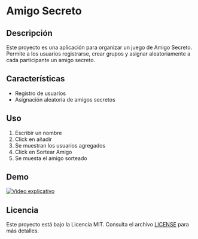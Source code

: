 # Amigo Secreto

## Descripción
Este proyecto es una aplicación para organizar un juego de Amigo Secreto. Permite a los usuarios registrarse, crear grupos y asignar aleatoriamente a cada participante un amigo secreto.

## Características
- Registro de usuarios
- Asignación aleatoria de amigos secretos

## Uso
1. Escribir un nombre
2. Click en añadir
3. Se muestran los usuarios agregados
4. Click en Sortear Amigo
5. Se muesta el amigo sorteado

## Demo
[![Video explicativo](https://img.youtube.com/vi/sZByWiMv4Sc/0.jpg)](https://www.youtube.com/watch?v=sZByWiMv4Sc)


## Licencia
Este proyecto está bajo la Licencia MIT. Consulta el archivo [LICENSE](LICENSE) para más detalles.